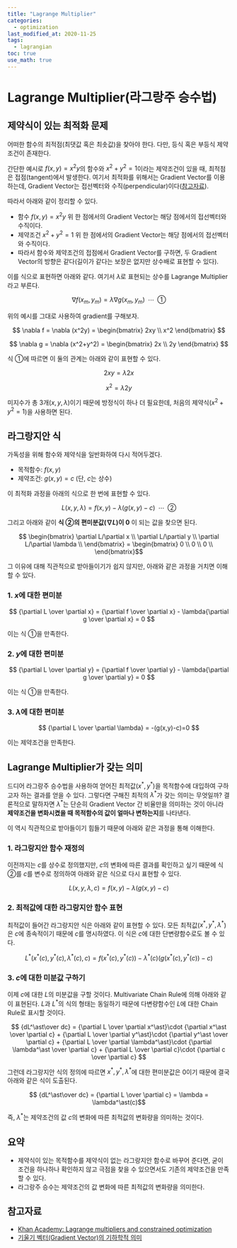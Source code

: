 ```yaml
---
title: "Lagrange Multiplier"
categories: 
  - optimization
last_modified_at: 2020-11-25
tags:
  - lagrangian
toc: true
use_math: true
---
```


# Lagrange Multiplier(라그랑주 승수법)

## 제약식이 있는 최적화 문제

어떠한 함수의 최적점(최댓값 혹은 최솟값)을 찾아야 한다. 다만, 등식 혹은 부등식 제약조건이 존재한다.


간단한 예시로 $f(x,y)=x^2y$의 함수와 $x^2+y^2=1$이라는 제약조건이 있을 때, 최적점은 접점(tangent)에서 발생한다. 여기서 최적화를 위해서는 Gradient Vector를 이용하는데, Gradient Vector는 접선벡터와 수직(perpendicular)이다([참고자료](https://m.blog.naver.com/PostView.nhn?blogId=mindo1103&logNo=90153612595&proxyReferer=https:%2F%2Fwww.google.com%2F)). 


따라서 아래와 같이 정리할 수 있다.

- 함수 $f(x,y)=x^2y$ 위 한 점에서의 Gradient Vector는 해당 점에서의 접선벡터와 수직이다.
- 제약조건 $x^2+y^2=1$ 위 한 점에서의 Gradient Vector는 해당 점에서의 접선벡터와 수직이다.
- 따라서 함수와 제약조건의 접점에서 Gradient Vector를 구하면, 두 Gradient Vector의 방향은 같다(길이가 같다는 보장은 없지만 상수배로 표현할 수 있다).


이를 식으로 표현하면 아래와 같다. 여기서 $\lambda$로 표현되는 상수를 Lagrange Multiplier라고 부른다.

$$ \nabla f(x_m, y_m) = \lambda \nabla g(x_m, y_m) \;\; \cdots \;\; ①$$


위의 예시를 그대로 사용하여 gradient를 구해보자.

$$ \nabla f = \nabla (x^2y) = \begin{bmatrix}
2xy \\
x^2
\end{bmatrix} $$


$$ \nabla g = \nabla (x^2+y^2) = \begin{bmatrix}
2x \\
2y
\end{bmatrix} $$


식 ①에 따르면 이 둘의 관계는 아래와 같이 표현할 수 있다. 

$$ 2xy = \lambda 2x $$

$$ x^2 = \lambda 2y $$

미지수가 총 3개($x, y, \lambda$)이기 때문에 방정식이 하나 더 필요한데, 처음의 제약식($x^2+y^2=1$)을 사용하면 된다.


## 라그랑지안 식

가독성을 위해 함수와 제약식을 일반화하여 다시 적어두겠다.

- 목적함수: $f(x,y)$
- 제약조건: $g(x,y) = c$ (단, $c$는 상수)

이 최적화 과정을 아래의 식으로 한 번에 표현할 수 있다.

$$L(x,y,\lambda) = f(x,y) - \lambda(g(x,y)-c) \;\; \cdots \;\; ②$$

그리고 아래와 같이 <b>식 ②의 편미분값($\nabla L$)이 0</b> 이 되는 값을 찾으면 된다.

$$ \begin{bmatrix}
\partial L/\partial x \\
\partial L/\partial y \\
\partial L/\partial \lambda \\
\end{bmatrix} =
 \begin{bmatrix}
0 \\
0 \\
0 \\
\end{bmatrix}$$



그 이유에 대해 직관적으로 받아들이기가 쉽지 않지만, 아래와 같은 과정을 거치면 이해할 수 있다.

### 1. $x$에 대한 편미분

$$ {\partial L \over \partial x} =  {\partial f \over \partial x} -  \lambda{\partial g \over \partial x} = 0 $$

이는 식 ①을 만족한다.

### 2. $y$에 대한 편미분

$$ {\partial L \over \partial y} =  {\partial f \over \partial y} -  \lambda{\partial g \over \partial y} = 0 $$

이는 식 ①을 만족한다.

### 3. $\lambda$에 대한 편미분

$$ {\partial L \over \partial \lambda} =  -(g(x,y)-c)=0 $$

이는 제약조건을 만족한다.


## Lagrange Multiplier가 갖는 의미
드디어 라그랑주 승수법을 사용하여 얻어진 최적값($x^\ast, y^\ast$)을 목적함수에 대입하여 구하고자 하는 결과를 얻을 수 있다. 그렇다면 구해진 최적의 $\lambda^\ast$가 갖는 의미는 무엇일까? 결론적으로 말하자면 $\lambda^\ast$는 단순히 Gradient Vector 간 비율만을 의미하는 것이 아니라 <b>제약조건을 변화시켰을 때 목적함수의 값이 얼마나 변하는지</b>를 나타낸다. 


이 역시 직관적으로 받아들이기 힘들기 때문에 아래와 같은 과정을 통해 이해한다.

### 1. 라그랑지안 함수 재정의

이전까지는 $c$를 상수로 정의했지만, $c$의 변화에 따른 결과를 확인하고 싶기 때문에 식 ②를 $c$를 변수로 정의하여 아래와 같은 식으로 다시 표현할 수 있다.

$$L(x,y,\lambda, c) = f(x,y) - \lambda(g(x,y)-c)$$


### 2. 최적값에 대한 라그랑지안 함수 표현
최적값이 들어간 라그랑지안 식은 아래와 같이 표현할 수 있다. 모든 최적값($x^\ast, y^\ast, \lambda^\ast$)은 $c$에 종속적이기 때문에 $c$를 명시하였다. 이 식은 $c$에 대한 단변량함수로도 볼 수 있다.

$$L^\ast(x^\ast(c),y^\ast(c),\lambda^\ast(c), c) = f(x^\ast(c),y^\ast(c)) - \lambda^\ast(c)(g(x^\ast(c),y^\ast(c))-c) $$

### 3. $c$에 대한 미분값 구하기

이제 $c$에 대한 $L$의 미분값을 구할 것이다. Multivariate Chain Rule에 의해 아래와 같이 표현된다. $L$과 $L^\ast$의 식의 형태는 동일하기 때문에 다변량함수인 $L$에 대한 Chain Rule로 표시할 것이다.

$$ {dL^\ast\over dc} = {\partial L \over \partial x^\ast}\cdot {\partial x^\ast \over \partial c} + {\partial L \over \partial y^\ast}\cdot {\partial y^\ast \over \partial c} + {\partial L \over \partial \lambda^\ast}\cdot {\partial \lambda^\ast \over \partial c} + {\partial L \over \partial c}\cdot {\partial c \over \partial c}  $$

그런데 라그랑지안 식의 정의에 따르면 $x^\ast, y^\ast, \lambda^\ast$에 대한 편미분값은 0이기 때문에 결국 아래와 같은 식이 도출된다.

$$ {dL^\ast\over dc} =  {\partial L \over \partial c} = \lambda =  \lambda^\ast(c)$$
  

즉, $\lambda^\ast$는 제약조건의 값 $c$의 변화에 따른 최적값의 변화량을 의미하는 것이다.

## 요약
- 제약식이 있는 목적함수를 제약식이 없는 라그랑지안 함수로 바꾸어 준다면, 굳이 조건을 하나하나 확인하지 않고 극점을 찾을 수 있으면서도 기존의 제약조건을 만족할 수 있다. 
- 라그랑주 승수는 제약조건의 값 변화에 따른 최적값의 변화량을 의미한다.

## 참고자료 
- [Khan Academy: Lagrange multipliers and constrained optimization](https://www.khanacademy.org/math/multivariable-calculus/applications-of-multivariable-derivatives/lagrange-multipliers-and-constrained-optimization/v/constrained-optimization-introduction)
- [기울기 벡터(Gradient Vector)의 기하학적 의미](https://m.blog.naver.com/PostView.nhn?blogId=mindo1103&logNo=90153612595&proxyReferer=https:%2F%2Fwww.google.com%2F)
  